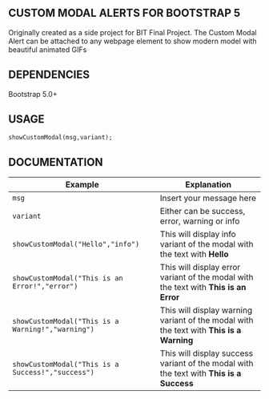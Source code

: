 CUSTOM MODAL ALERTS FOR BOOTSTRAP 5
--
Originally created as a side project for BIT Final Project. The Custom Modal Alert can be attached to any webpage element to show modern model with beautiful animated GIFs

DEPENDENCIES
--
Bootstrap 5.0+

USAGE
--

```
showCustomModal(msg,variant);
```

DOCUMENTATION
--

| Example                                               | Explanation                                                                             |
|-------------------------------------------------------|-----------------------------------------------------------------------------------------|
| ```msg```                                             | Insert your message here                                                                |
| ```variant```                                         | Either can be success, error, warning or info                                           |
| ```showCustomModal("Hello","info")```                 | This will display info variant of the modal with the text with **Hello**                |
| ```showCustomModal("This is an Error!","error")```    | This will display error variant of the modal with the text with **This is an Error**    |
| ```showCustomModal("This is a Warning!","warning")``` | This will display warning variant of the modal with the text with **This is a Warning** |
| ```showCustomModal("This is a Success!","success")``` | This will display success variant of the modal with the text with **This is a Success** |